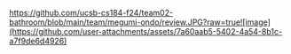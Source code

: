 https://github.com/ucsb-cs184-f24/team02-bathroom/blob/main/team/megumi-ondo/review.JPG?raw=true![image](https://github.com/user-attachments/assets/7a60aab5-5402-4a54-8b1c-a7f9de6d4926)

